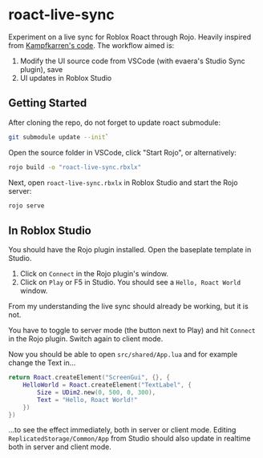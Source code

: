 # roact-live-sync
Experiment on a live sync for Roblox Roact through Rojo.
Heavily inspired from [Kampfkarren's code](https://github.com/Kampfkarren/zombie-strike).
The workflow aimed is:
1. Modify the UI source code from VSCode (with evaera's Studio Sync plugin), save
2. UI updates in Roblox Studio

## Getting Started

After cloning the repo, do not forget to update roact submodule:
```bash
git submodule update --init`
```

Open the source folder in VSCode, click "Start Rojo", or alternatively:

```bash
rojo build -o "roact-live-sync.rbxlx"
```

Next, open `roact-live-sync.rbxlx` in Roblox Studio and start the Rojo server:

```bash
rojo serve
```

## In Roblox Studio

You should have the Rojo plugin installed. Open the baseplate template in Studio.
1. Click on `Connect` in the Rojo plugin's window.
2. Click on `Play` or F5 in Studio.
You should see a `Hello, Roact World` window.

From my understanding the live sync should already be working, but it is not.

You have to toggle to server mode (the button next to Play) and hit `Connect` in the Rojo plugin. Switch again to client mode.

Now you should be able to open `src/shared/App.lua` and for example change the Text in...
```lua
return Roact.createElement("ScreenGui", {}, {
    HelloWorld = Roact.createElement("TextLabel", {
        Size = UDim2.new(0, 500, 0, 300),
        Text = "Hello, Roact World!"
    })
})
```
...to see the effect immediately, both in server or client mode.
Editing `ReplicatedStorage/Common/App` from Studio should also update in realtime both in server and client mode.
